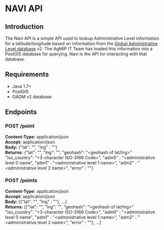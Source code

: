 # NAVI API

## Introduction
The Navi API is a simple API used to lookup Administrative Level information
for a latitude/longitude based on information from the [Global Administrative
Level database](http://gadm.org/) v2. The AgMIP IT Team has loaded this
information into a PostGIS database for querying. Navi is the API for
interacting with that database.

## Requirements
* Java 1.7+
* PostGIS
* GADM v2 database

## Endpoints

### POST /point
**Content-Type:** application/json  
**Accept:** application/json  
**Body:** {"lat": "<lat as string>", "lng" : "<lng as string>"}  
**Returns:** {"lat": "<lat>", "lng": "<lng>", "geohash": "<geohash of lat/lng>"
  "iso\_country": "<3-character ISO-3166 Code>", "adm0" : "<administrative level
  0 name", "adm1" : "<administrative level 1 name>", "adm2" : "<administrative level
  2 name>", "error" : "<textual errors>"}

### POST /points
**Content-Type:** application/json  
**Accept:** application/json  
**Body:** [{"lat": "<lat as string>", "lng" : "<lng as string>"}, …]  
**Returns:** [{"lat": "<lat>", "lng": "<lng>", "geohash": "<geohash of lat/lng>"
  "iso\_country": "<3-character ISO-3166 Code>", "adm0" : "<administrative level
  0 name", "adm1" : "<administrative level 1 name>", "adm2" : "<administrative level
  2 name>", "error" : "<textual errors>"}, …]
